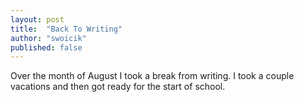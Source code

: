 ```yaml
---
layout: post
title:  "Back To Writing"
author: "swoicik"
published: false
---
```


Over the month of August I took a break from writing. I took a couple vacations and then got ready for the start of school.
